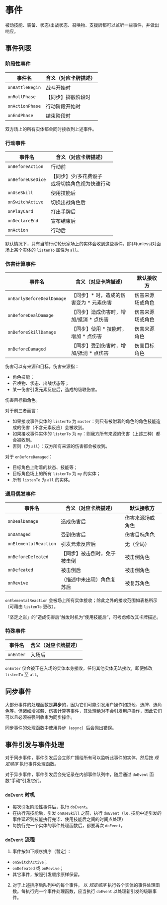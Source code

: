 # 事件

被动技能、装备、状态/出战状态、召唤物、支援牌都可以监听一些事件，并做出响应。

## 事件列表

### 阶段性事件

| 事件名          | 含义（对应卡牌描述） |
| --------------- | -------------------- |
| `onBattleBegin` | 战斗开始时           |
| `onRollPhase`   | 【同步】掷骰阶段时   |
| `onActionPhase` | 行动阶段开始时       |
| `onEndPhase`    | 结束阶段时           |

双方场上的所有实体都会同时接收到上述事件。

### 行动事件

| 事件名            | 含义（对应卡牌描述）                                |
| ----------------- | --------------------------------------------------- |
| `onBeforeAction`  | 行动前                                              |
| `onBeforeUseDice` | 【同步】少/多花费骰子 <br> 或将切换角色视为快速行动 |
| `onUseSkill`      | 使用技能后                                          |
| `onSwitchActive`  | 切换出战角色后                                      |
| `onPlayCard`      | 打出手牌后                                          |
| `onDeclareEnd`    | 宣布结束后                                          |
| `onAction`        | 行动后                                              |

默认情况下，只有当前行动轮玩家场上的实体会收到这些事件，除非(unless)对面场上某个实体的 `listenTo` 属性为 `all`。

### 伤害计算事件

| 事件名                    | 含义（对应卡牌描述）                      | 默认接收方       |
| ------------------------- | ----------------------------------------- | ---------------- |
| `onEarlyBeforeDealDamage` | 【同步】\* 时，造成的伤害变为 \* 元素伤害 | 伤害来源场或角色 |
| `onBeforeDealDamage`      | 【同步】造成伤害时，增加/抵消 \* 点伤害   | 伤害来源场或角色 |
| `onBeforeSkillDamage`     | 【同步】使用 \* 技能时，增加 \* 点伤害    | 伤害来源角色     |
| `onBeforeDamaged`         | 【同步】受到伤害时，增加/抵消 \* 点伤害   | 伤害目标角色     |

伤害可以有来源和目标。伤害来源指：

- 角色技能；
- 召唤物、状态、出战状态等；
- 某一伤害引发元素反应后，造成的级联伤害。

伤害目标指角色。

对于前三者而言：

- 如果接收事件实体的 `listenTo` 为 `master`：则只有被附着的角色的角色技能造成的伤害（不含元素反应）会被收到。
- 如果接收事件实体的 `listenTo` 为 `my`：则我方所有来源的伤害（上述三种）都会被收到。
- 否则（为 `all`）：双方所有来源的伤害都会被收到。

对于 `onBeforeDamaged`：

- 目标角色上附着的状态、技能等；
- 目标角色场上的所有 `listenTo` 为 `my` 的实体；
- 所有 `listenTo` 为 `all` 的实体。

### 通用偶发事件

| 事件名                | 含义（对应卡牌描述）         | 默认接收方       |
| --------------------- | ---------------------------- | ---------------- |
| `onDealDamage`        | 造成伤害后                   | 伤害来源场或角色 |
| `onDamaged`           | 受到伤害后                   | 伤害目标角色     |
| `onElementalReaction` | 引发元素反应后               | 无（全局）       |
| `onBeforeDefeated`    | 【同步】被击倒时，免于被击倒 | 被击倒角色       |
| `onDefeated`          | 被击倒后                     | 被击倒角色       |
| `onRevive`            | （描述中未出现）角色复苏后   | 被复苏角色       |

`onElementalReaction` 会被场上所有实体接收；除此之外的接收范围如表格所示（可藉由 `listenTo` 更改）。

「坚定之岩」的“造成伤害后”触发时机为“使用技能后”，可考虑修改其卡牌描述。

### 特殊事件

| 事件名    | 含义（对应卡牌描述） |
| --------- | -------------------- |
| `onEnter` | 入场后               |

`onEnter` 仅会被正在入场的实体本身接收，任何其他实体无法接收，即便修改 `listenTo` 至 `all`。

## 同步事件

大部分事件的处理函数是**异步**的，因为它们可能引发用户操作如掷骰、选牌、选角色等。但诸如增减骰、伤害计算等事件，其处理绝对不会引发用户操作，因此它们可以且必须被强制收束为同步操作。

同步事件的处理函数中使用异步（`async`）后会抛出错误。

## 事件引发与事件处理

对于同步事件，事件引发后会立即广播给所有可以监听此事件的实体，然后按 _规定顺序_ 执行事件处理函数。

对于异步事件，事件引发后会先记录在内部事件队列中，随后通过 `doEvent` 函数“手动”引发它们。

### `doEvent` 时机

- 每次引发阶段性事件后，执行 `doEvent`。
- 在执行完技能后，引发 `onUseSkill` 之前，执行 `doEvent`（i.e. 技能中途引发的事件延迟到技能执行完毕、使用技能后之间的时间点处理）
- 每执行完一个实体的事件处理函数后，都要再次 `doEvent`。

### `doEvent` 流程

1. 事件按如下顺序排序（暂定）：

- `onSwitchActive`；
- `onDefeated` 或 `onRevive`；
- 其它事件，按照引发顺序原样保留。

2. 对于上述排序后队列中的每个事件， 以 _规定顺序_ 执行各个实体的事件处理函数。每执行完一个事件处理函数，应当执行 `doEvent` 以处理新引发的级联事件。

